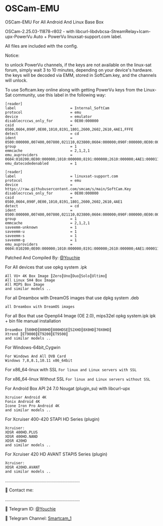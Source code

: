 # OSCam-EMU
OSCam-EMU For All Android And Linux Base Box

OSCam-2.25.03-11878-r802 - with libcurl-libdvbcsa-StreamRelay+Icam-upx-PowerVu Auto + PowerVu linuxsat-support.com label.

All files are included with the config.

Notice:

to unlock PowerVu channels, if the keys are not available on the linux-sat forum, simply wait 3 to 10 minutes, depending on your device's hardware. the keys will be decoded via EMM, stored in SoftCam.key, and the channels will unlock.

To use Softcam.key online along with getting PowerVu keys from the Linux-Sat community, use this label in the following way:

```
[reader]
label                         = Internal_SoftCam
protocol                      = emu
device                        = emulator
disablecrccws_only_for        = 0E00:000000
caid                          = 0500,0604,090F,0E00,1010,8191,1801,2600,2602,2610,4AE1,FFFE
detect                        = cd
ident                         = 0500:000000,007400,007800,021110,023800;0604:000000;090F:000000;0E00:000000;1010:000000;8191:000000;1801:000000,001101,002111,007301;2600:000000;2602:000000;2610:000000;4AE1:000011,000014,0000FE
group                         = 1
emmcache                      = 2,1,2,1
emu_auproviders               = 0604:010200;0E00:000000;1010:000000;8191:000000;2610:000000;4AE1:000011,000014,0000FE
emu_datecodedenabled          = 1

[reader]
label                         = linuxsat-support.com
protocol                      = emu
device                        = https://raw.githubusercontent.com/smcam/s/main/SoftCam.Key
disablecrccws_only_for        = 0E00:000000
caid                          = 0500,0604,090F,0E00,1010,8191,1801,2600,2602,2610,4AE1
detect                        = cd
ident                         = 0500:000000,007400,007800,021110,023800;0604:000000;090F:000000;0E00:000000;1010:000000;8191:000000;1801:000000,001101,002111,007301;2600:000000;2602:000000;2610:000000;4AE1:000011,000014,0000FE
group                         = 1
emmcache                      = 2,1,2,1
saveemm-unknown               = 1
saveemm-u                     = 1
saveemm-s                     = 1
saveemm-g                     = 1
emu_auproviders               = 0604:010200;0E00:000000;1010:000000;8191:000000;2610:000000;4AE1:000011,000014,0000FE
```
Patched And Compiled By: [@Youchie](https://t.me/Youchie)



 For All devices that use opkg system .ipk

```
All VU+ 4K Box Image ║Zero║Uno║Duo║Solo║Ultimo║
All Linux SH4 Box Image
All MIPS Box Image
and similar models ..
```

For all Dreambox with DreamOS images that use dpkg system .deb

`all Dreambox with DreamOS images`


For all Box that use Openpli4 Image (OE 2.0), mips32el opkg system.ipk
ipk + bin file manual installation

```
DreamBox ║500HD║800HD║800HDSE║52XHD║8X0HD║70X0HD║
Xtrend ║ET9000║ET9200║ET9500║
and similar models ..
```

For Windows-64bit_Cygwin

```
For Windows And All DVB Card
Windows 7,8,8.1,10.11 x86_64bit
```

For x86_64-linux with SSL
`For linux and Linux servers with SSL`

For x86_64-linux Without SSL
`For linux and Linux servers without SSL`

For Android Box API 24 7.0 Nougat (plugin_su)
with libcurl-upx

```
Xcruiser Android 4K
Fonix Android 4K
Icone Iron Pro Android 4K
and similar models ..
```

For Xcruiser 400-420 STAPI HD Series (plugin)

```
Xcruiser:
XDSR 400HD.PLUS
XDSR 400HD.NAND
XDSR 420HD
and similar models ..
```

For Xcruiser 420 HD AVANT STAPI5 Series (plugin)

```
Xcruiser:
XDSR 420HD.AVANT
and similar models ..
```
.............................................................

🔗 Contact me:

.............................................................


📢 Telegram ID: [@Youchie](https://t.me/Youchie)

📢 Telegram Channel: [Smartcam_1](https://t.me/Smartcam_1)

